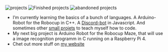 <!--
**DMeurer/DMeurer** is a ✨ _special_ ✨ repository because its `README.md` (this file) appears on your GitHub profile.

Here are some ideas to get you started:

- 🔭 I’m currently working on ...
- 🌱 I’m currently learning ...
- 👯 I’m looking to collaborate on ...
- 🤔 I’m looking for help with ...
- 💬 Ask me about ...
- 📫 How to reach me: ...
- 😄 Pronouns: ...
- ⚡ Fun fact: ...
-->
![projects](https://img.shields.io/badge/projects-0-brightgreen)
![Finished projects](https://img.shields.io/badge/Finished_projects-0-brightgreen)
![abandoned projects](https://img.shields.io/badge/abandoned_projects-0-brightgreen)

- I’m currently learning the basics of a bunch of languages. A Arduino-Robot for the Robocup in C++. A [Discord-bot](https://github.com/DMeurer/small-projects/tree/main/NodeJS/discord-bot) in Javascript. And sometimes other [small projets](https://github.com/DMeurer/small-projects) to teach myself how to code.
- My next big project is Arduino Robot for the Robocup Maze, that will use a image recognition programm in C running on a Raspberry Pi 4.
- Chet out more stuff on [my website](https://dmeurer.github.io/Homepage/)
